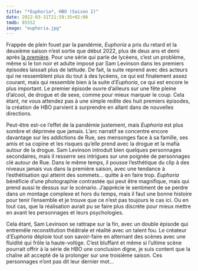 ```yaml
---
title: "*Euphoria*, HBO (Saison 2)"
date: 2022-03-31T21:59:35+02:00
tmdb: 85552 
image: "euphoria.jpg"
---
```


Frappée de plein fouet par la pandémie, *Euphoria* a pris du retard et la deuxième saison n’est sortie que début 2022, plus de deux ans et demi après [la première](https://voiretmanger.fr/euphoria-levinson-hbo/). Pour une série qui parle de lycéens, c’est un problème, même si le ton noir et adulte imposé par Sam Levinson dans les premiers épisodes laissait plus de latitude. De fait, la suite reprend avec des acteurs qui ne ressemblent plus du tout à des lycéens, ce qui est finalement assez courant, mais qui ressemble bien à la suite d’*Euphoria*, ce qui est encore le plus important. Le premier épisode ouvre d’ailleurs sur une fête pleine d’alcool, de drogue et de sexe, comme pour mieux marquer le coup. Cela étant, ne vous attendez pas à une simple redite des huit premiers épisodes, la création de HBO parvient à surprendre en allant dans de nouvelles directions.

Peut-être est-ce l’effet de la pandémie justement, mais *Euphoria* est plus sombre et déprimée que jamais. L’arc narratif se concentre encore davantage sur les addictions de Rue, ses mensonges face à sa famille, ses amis et sa copine et les risques qu’elle prend avec la drogue et la mafia autour de la drogue. Sam Levinson introduit bien quelques personnages secondaires, mais il resserre ses intrigues sur une poignée de personnages clé autour de Rue. Dans le même temps, il pousse l’esthétique du clip à des niveaux jamais vus dans la première saison, avec une tendance à l’esthétisation qui atteint des sommets… quitte à en faire trop. *Euphoria* bénéficie d’une photographie contrastée qui peut être magnifique, mais qui prend aussi le dessus sur le scénario. J’apprécie le sentiment de se perdre dans un montage complexe et hors du temps, mais il faut une bonne histoire pour tenir l’ensemble et je trouve que ce n’est pas toujours le cas ici. Ou en tout cas, que la réalisation aurait pu se faire plus discrète pour mieux mettre en avant les personnages et leurs psychologies.

Cela étant, Sam Levinson se rattrape sur la fin, avec un double épisode qui entremêle reconstitution théâtrale et réalité avec un talent fou. Le créateur d’*Euphoria* déploie tout son savoir-faire en alternant des scènes avec une fluidité qui frôle la haute-voltige. C’est bluffant et même si l’ultime scène pourrait offrir à la série de HBO une conclusion digne, je suis content que la chaîne ait accepté de la prolonger sur une troisième saison. Ces personnages n’ont pas dit leur dernier mot…


